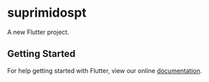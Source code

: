 # suprimidospt

A new Flutter project.

## Getting Started

For help getting started with Flutter, view our online
[documentation](https://flutter.io/).
